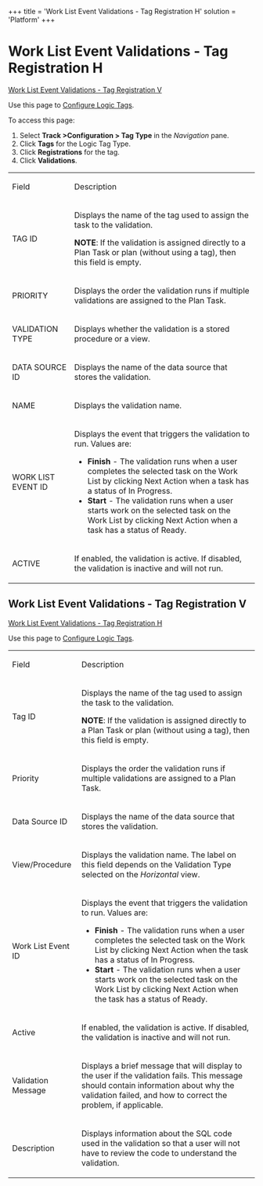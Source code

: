 +++
title = 'Work List Event Validations - Tag Registration H'
solution = 'Platform'
+++

# Work List Event Validations - Tag Registration H

[Work List Event Validations - Tag Registration
V](#Work_List_Event_Validations_-_Tag_Registration_V)

<div class="use">

Use this page to [Configure Logic
Tags](../Use_Cases/Configure_Logic_Tags.htm).

</div>

To access this page:

1.  Select <span style="font-weight: bold;">Track
    \></span>**Configuration \> Tag Type** in the *Navigation* pane.
2.  Click **Tags** for the Logic Tag Type.
3.  Click **Registrations** for the tag.
4.  Click **Validations**.

<table>
<tbody>
<tr class="odd">
<td><p>Field</p></td>
<td><p>Description</p></td>
</tr>
<tr class="even">
<td><p>TAG ID</p></td>
<td><p>Displays the name of the tag used to assign the task to the validation.</p>
<p><strong>NOTE</strong>: If the validation is assigned directly to a Plan Task or plan (without using a tag), then this field is empty.</p></td>
</tr>
<tr class="odd">
<td><p>PRIORITY</p></td>
<td><p>Displays the order the validation runs if multiple validations are assigned to the Plan Task.</p></td>
</tr>
<tr class="even">
<td><p>VALIDATION TYPE</p></td>
<td><p>Displays whether the validation is a stored procedure or a view.</p></td>
</tr>
<tr class="odd">
<td><p>DATA SOURCE ID</p></td>
<td><p>Displays the name of the data source that stores the validation.</p></td>
</tr>
<tr class="even">
<td><p>NAME</p></td>
<td><p>Displays the validation name.</p></td>
</tr>
<tr class="odd">
<td><p>WORK LIST EVENT ID</p></td>
<td><p>Displays the event that triggers the validation to run. Values are:</p>
<ul>
<li><strong>Finish</strong> - The validation runs when a user completes the selected task on the Work List by clicking Next Action when a task has a status of In Progress.</li>
<li><strong>Start</strong> - The validation runs when a user starts work on the selected task on the Work List by clicking Next Action when a task has a status of Ready.</li>
</ul></td>
</tr>
<tr class="even">
<td><p>ACTIVE</p></td>
<td><p>If enabled, the validation is active. If disabled, the validation is inactive and will not run.</p></td>
</tr>
</tbody>
</table>

## <span id="Work_List_Event_Validations_-_Tag_Registration_V"></span>Work List Event Validations - Tag Registration V

[Work List Event Validations - Tag Registration H](#)

<div class="use">

Use this page to [Configure Logic
Tags](../Use_Cases/Configure_Logic_Tags.htm).

</div>

<table>
<tbody>
<tr class="odd">
<td><p>Field</p></td>
<td><p>Description</p></td>
</tr>
<tr class="even">
<td><p>Tag ID</p></td>
<td><p>Displays the name of the tag used to assign the task to the validation.</p>
<p><strong>NOTE</strong>: If the validation is assigned directly to a Plan Task or plan (without using a tag), then this field is empty.</p></td>
</tr>
<tr class="odd">
<td><p>Priority</p></td>
<td><p>Displays the order the validation runs if multiple validations are assigned to a Plan Task.</p></td>
</tr>
<tr class="even">
<td><p>Data Source ID</p></td>
<td><p>Displays the name of the data source that stores the validation.</p></td>
</tr>
<tr class="odd">
<td><p>View/Procedure</p></td>
<td><p>Displays the validation name. The label on this field depends on the Validation Type selected on the <span style="font-style: italic;">Horizontal</span> view.</p></td>
</tr>
<tr class="even">
<td><p>Work List Event ID</p></td>
<td><p>Displays the event that triggers the validation to run. Values are:</p>
<ul>
<li><strong>Finish</strong> - The validation runs when a user completes the selected task on the Work List by clicking Next Action when the task has a status of In Progress.</li>
<li><strong>Start</strong> - The validation runs when a user starts work on the selected task on the Work List by clicking Next Action when the task has a status of Ready.</li>
</ul></td>
</tr>
<tr class="odd">
<td><p>Active</p></td>
<td><p>If enabled, the validation is active. If disabled, the validation is inactive and will not run.</p></td>
</tr>
<tr class="even">
<td><p>Validation Message</p></td>
<td><p>Displays a brief message that will display to the user if the validation fails. This message should contain information about why the validation failed, and how to correct the problem, if applicable.</p></td>
</tr>
<tr class="odd">
<td><p>Description</p></td>
<td><p>Displays information about the SQL code used in the validation so that a user will not have to review the code to understand the validation.</p></td>
</tr>
</tbody>
</table>
